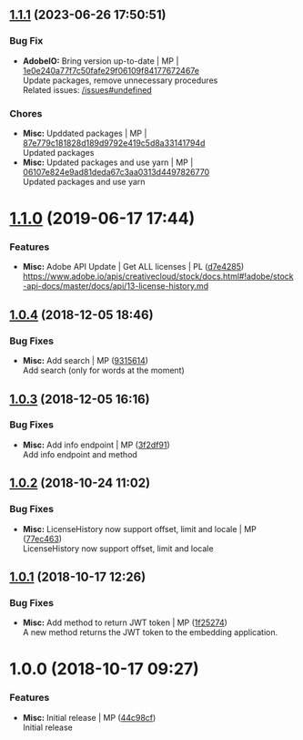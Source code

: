 <a name="1.1.1"></a>

## [1.1.1](https://github.com/AdmiralCloud/ac-adobeio/compare/v1.1.0..v1.1.1) (2023-06-26 17:50:51)


### Bug Fix

* **AdobeIO:** Bring version up-to-date | MP | [1e0e240a77f7c50fafe29f06109f84177672467e](https://github.com/AdmiralCloud/ac-adobeio/commit/1e0e240a77f7c50fafe29f06109f84177672467e)    
Update packages, remove unnecessary procedures  
Related issues: [/issues#undefined](https://github.com//issues/undefined)
### Chores

* **Misc:** Upddated packages | MP | [87e779c181828d189d9792e419c5d8a33141794d](https://github.com/AdmiralCloud/ac-adobeio/commit/87e779c181828d189d9792e419c5d8a33141794d)    
Updated packages
* **Misc:** Updated packages and use yarn | MP | [06107e824e9ad81deda67c3aa0313d4497826770](https://github.com/AdmiralCloud/ac-adobeio/commit/06107e824e9ad81deda67c3aa0313d4497826770)    
Updated packages and use yarn
<a name="1.1.0"></a>
# [1.1.0](https://github.com/mmpro/ac-adobeio/compare/v1.0.4...v1.1.0) (2019-06-17 17:44)


### Features

* **Misc:** Adobe API Update | Get ALL licenses | PL ([d7e4285](https://github.com/mmpro/ac-adobeio/commit/d7e4285))    
  https://www.adobe.io/apis/creativecloud/stock/docs.html#!adobe/stock-api-docs/master/docs/api/13-license-history.md



<a name="1.0.4"></a>
## [1.0.4](https://github.com/mmpro/ac-adobeio/compare/v1.0.3...v1.0.4) (2018-12-05 18:46)


### Bug Fixes

* **Misc:** Add search | MP ([9315614](https://github.com/mmpro/ac-adobeio/commit/9315614))    
  Add search (only for words at the moment)



<a name="1.0.3"></a>
## [1.0.3](https://github.com/mmpro/ac-adobeio/compare/v1.0.2...v1.0.3) (2018-12-05 16:16)


### Bug Fixes

* **Misc:** Add info endpoint | MP ([3f2df91](https://github.com/mmpro/ac-adobeio/commit/3f2df91))    
  Add info endpoint and method



<a name="1.0.2"></a>
## [1.0.2](https://github.com/mmpro/ac-adobeio/compare/v1.0.1...v1.0.2) (2018-10-24 11:02)


### Bug Fixes

* **Misc:** LicenseHistory now support offset, limit and locale | MP ([77ec463](https://github.com/mmpro/ac-adobeio/commit/77ec463))    
  LicenseHistory now support offset, limit and locale



<a name="1.0.1"></a>
## [1.0.1](https://github.com/mmpro/ac-adobeio/compare/v1.0.0...v1.0.1) (2018-10-17 12:26)


### Bug Fixes

* **Misc:** Add method to return JWT token | MP ([1f25274](https://github.com/mmpro/ac-adobeio/commit/1f25274))    
  A new method returns the JWT token to the embedding application.



<a name="1.0.0"></a>
# 1.0.0 (2018-10-17 09:27)


### Features

* **Misc:** Initial release | MP ([44c98cf](https://github.com/mmpro/ac-adobeio/commit/44c98cf))    
  Initial release



